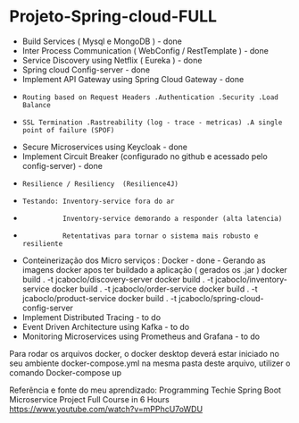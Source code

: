# Projeto-Spring-cloud-FULL

- Build Services  ( Mysql e MongoDB )			            	  - done
- Inter Process Communication	( WebConfig / RestTemplate )      - done
- Service Discovery using Netflix  ( Eureka )    			      - done
- Spring cloud Config-server                                      - done
- Implement API Gateway using Spring Cloud Gateway		          - done
-     Routing based on Request Headers .Authentication .Security .Load Balance
-     SSL Termination .Rastreability (log - trace - metricas) .A single point of failure (SPOF)
- Secure Microservices using Keycloak					          - done
- Implement Circuit Breaker (configurado no github e acessado pelo config-server)						                  - done
-     Resilience / Resiliency  (Resilience4J)
-     Testando: Inventory-service fora do ar
-               Inventory-service demorando a responder (alta latencia)
-               Retentativas para tornar o sistema mais robusto e resiliente
- Conteinerização dos Micro serviços : Docker                    - done
      - Gerando as imagens docker apos ter buildado a aplicação ( gerados os .jar )
        docker build . -t jcaboclo/discovery-server
        docker build . -t jcaboclo/inventory-service
        docker build . -t jcaboclo/order-service
        docker build . -t jcaboclo/product-service
        docker build . -t jcaboclo/spring-cloud-config-server
- Implement Distributed Tracing						              - to do
- Event Driven Architecture using Kafka					          - to do
- Monitoring Microservices using Prometheus and Grafana           - to do



Para rodar os arquivos docker, o docker desktop deverá estar iniciado no seu ambiente
   docker-compose.yml
   na mesma pasta deste arquivo, utilizer o comando
      Docker-compose up

Referência e fonte do meu aprendizado: Programming Techie
       Spring Boot Microservice Project Full Course in 6 Hours
             https://www.youtube.com/watch?v=mPPhcU7oWDU
